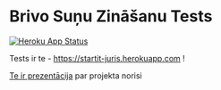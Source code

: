 # Brivo Suņu Zināšanu Tests

[![Heroku App Status](http://heroku-shields.herokuapp.com/startit-juris)](https://startit-juris.herokuapp.com)

Tests ir te - https://startit-juris.herokuapp.com !

[Te ir prezentācija](https://gitpitch.com/juris124/heroku-tests) par projekta norisi